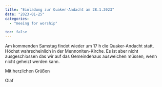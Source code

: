 ```yaml
---
title: "Einladung zur Quaker-Andacht am 28.1.2023"
date: "2023-01-25"
categories:
  - "meeing for worship"

toc: false
---
```


Am kommenden Samstag findet wieder um 17 h die
Quaker-Andacht statt. Höchst wahrscheinlich in der
Mennoniten-Kirche. Es ist aber nicht ausgeschlossen
das wir auf das Gemeindehaus ausweichen müssen,
wenn nicht geheizt werden kann.

Mit herzlichen Grüßen

Olaf